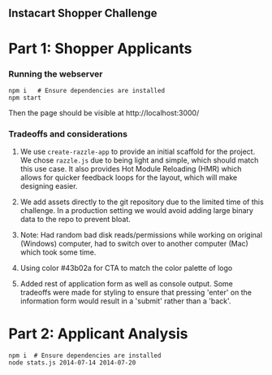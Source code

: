 ## Instacart Shopper Challenge

# Part 1: Shopper Applicants

### Running the webserver
```
npm i   # Ensure dependencies are installed
npm start   
``` 
Then the page should be visible at http://localhost:3000/


### Tradeoffs and considerations

1. We use `create-razzle-app` to provide an initial scaffold for the project.  We chose `razzle.js` due to being light and simple, which should match this use case.  It also provides Hot Module Reloading (HMR) which allows for quicker feedback loops for the layout, which will make designing easier.

2. We add assets directly to the git repository due to the limited time of this challenge.  In a production setting we would avoid adding large binary data to the repo to prevent bloat.

3. Note: Had random bad disk reads/permissions while working on original (Windows) computer, had to switch over to another computer (Mac) which took some time.

4. Using color #43b02a for CTA to match the color palette of logo

5. Added rest of application form as well as console output.  Some tradeoffs were made for styling to ensure that pressing 'enter' on the information form would result in a 'submit' rather than a 'back'.

# Part 2: Applicant Analysis

```
npm i  # Ensure dependencies are installed
node stats.js 2014-07-14 2014-07-20
```
